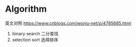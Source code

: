 # Algorithm

英文对照 https://www.cnblogs.com/woniu-net/p/4785685.html

1. binary search 二分查找
2. selection sort 选择排序
